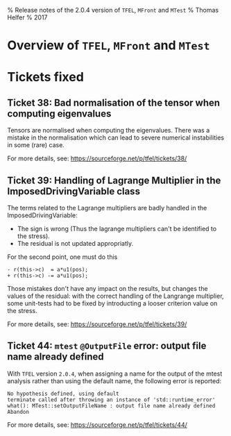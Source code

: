 % Release notes of the 2.0.4 version of `TFEL`, `MFront` and `MTest`
% Thomas Helfer
% 2017

# Overview of `TFEL`, `MFront` and `MTest`

# Tickets fixed

## Ticket 38:  Bad normalisation of the tensor when computing eigenvalues

Tensors are normalised when computing the eigenvalues. There was a
mistake in the normalisation which can lead to severe numerical
instabilities in some (rare) case.

For more details, see: <https://sourceforge.net/p/tfel/tickets/38/>

## Ticket 39: Handling of Lagrange Multiplier in the ImposedDrivingVariable class

The terms related to the Lagrange multipliers are badly handled in the
ImposedDrivingVariable:

- The sign is wrong (Thus the lagrange multipliers can't be identified
  to the stress).
- The residual is not updated appropriatly.

For the second point, one must do this

~~~~{.cpp}
- r(this->c)  = a*u1(pos);
+ r(this->c) -= a*u1(pos);
~~~~

Those mistakes don't have any impact on the results, but changes the
values of the residual: with the correct handling of the Langrange
multiplier, some unit-tests had to be fixed by introducting a looser
criterion value on the stress.

For more details, see: <https://sourceforge.net/p/tfel/tickets/39/>

## Ticket 44: `mtest` `@OutputFile` error: output file name already defined

With `TFEL` version `2.0.4`, when assigning a name for the output of
the mtest analysis rather than using the default name, the following
error is reported:

~~~~{.sh}
No hypothesis defined, using default
terminate called after throwing an instance of 'std::runtime_error'
what(): MTest::setOutputFileName : output file name already defined
Abandon
~~~~



For more details, see: <https://sourceforge.net/p/tfel/tickets/44/>
